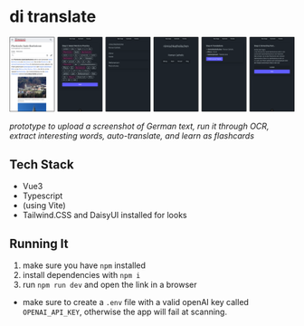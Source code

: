 # di translate

![](doc/img/screenshot.png)

*prototype to upload a screenshot of German text, run it through OCR, extract interesting words, auto-translate, and learn as flashcards* 

## Tech Stack

- Vue3
- Typescript
- (using Vite)
- Tailwind.CSS and DaisyUI installed for looks

## Running It

1. make sure you have `npm` installed
2. install dependencies with `npm i`
3. run `npm run dev` and open the link in a browser


- make sure to create a `.env` file with a valid openAI key called `OPENAI_API_KEY`, otherwise the app will fail at scanning.